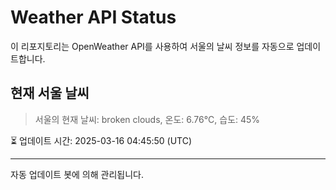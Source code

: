 
# Weather API Status

이 리포지토리는 OpenWeather API를 사용하여 서울의 날씨 정보를 자동으로 업데이트합니다.

## 현재 서울 날씨
> 서울의 현재 날씨: broken clouds, 온도: 6.76°C, 습도: 45%

⏳ 업데이트 시간: 2025-03-16 04:45:50 (UTC)

---
자동 업데이트 봇에 의해 관리됩니다.

